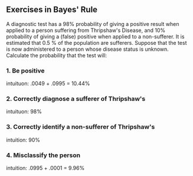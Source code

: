 ## Exercises in Bayes' Rule

A diagnostic test has a 98% probability of giving a positive result when applied to a person suffering from Thripshaw's Disease, and 10% probability of giving a (false) positive when applied to a non-sufferer. It is estimated that 0.5 % of the population are sufferers. Suppose that the test is now administered to a person whose disease status is unknown. Calculate the probability that the test will:

### 1. Be positive
intuituon: .0049 + .0995 = 10.44%

### 2. Correctly diagnose a sufferer of Thripshaw's
intuituon: 98%

### 3. Correctly identify a non-sufferer of Thripshaw's
intuition: 90%

### 4. Misclassify the person
intuition: .0995 + .0001 = 9.96%

